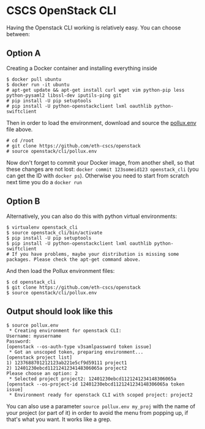 # CSCS OpenStack CLI

Having the Openstack CLI working is relatively easy. You can choose between:

## Option A
Creating a Docker container and installing everything inside
```
$ docker pull ubuntu
$ docker run -it ubuntu
# apt-get update && apt-get install curl wget vim python-pip less python-pysaml2 libssl-dev iputils-ping git
# pip install -U pip setuptools
# pip install -U python-openstackclient lxml oauthlib python-swiftclient
```

Then in order to load the environment, download and source the [pollux.env](pollux.env) file above. 
```
# cd /root
# git clone https://github.com/eth-cscs/openstack
# source openstack/cli/pollux.env
```
Now don't forget to commit your Docker image, from another shell, so that these changes are not lost: ```docker commit 123someid123 openstack_cli``` (you can get the ID with ```docker ps```). Otherwise you need to start from scratch next time you do a ```docker run```

## Option B
Alternatively, you can also do this with python virtual environments:
```
$ virtualenv openstack_cli
$ source openstack_cli/bin/activate
$ pip install -U pip setuptools
$ pip install -U python-openstackclient lxml oauthlib python-swiftclient
# If you have problems, maybe your distribution is missing some packages. Please check the apt-get command above.

```
And then load the Pollux environment files:
```
$ cd openstack_cli
$ git clone https://github.com/eth-cscs/openstack
$ source openstack/cli/pollux.env
```

## Output should look like this
```
$ source pollux.env
 * Creating environment for openstack CLI:
Username: myusername
Password: 
[openstack --os-auth-type v3samlpassword token issue]
 * Got an unscoped token, preparing environment...
[openstack project list]
1) 1237688701212123ab221e5cf9d59111 project1
2) 12401230ebcd1121241234148306065a project2
Please choose an option: 2
 * Selected project project2: 12401230ebcd1121241234148306065a
[openstack --os-project-id 12401230ebcd1121241234148306065a token issue]
 * Environment ready for openstack CLI with scoped project: project2
```

You can also use a parameter ```source pollux.env my_proj``` with the name of your project (or part of it) in order to avoid the menu from popping up, if that's what you want. It works like a grep.
